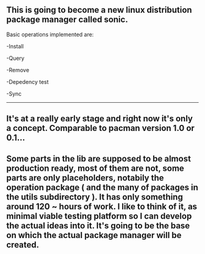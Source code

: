 This is going to become a new linux distribution package manager called sonic.
--------------------------------------------------------------------------------
Basic operations implemented are:

-Install

-Query

-Remove

-Depedency test

-Sync

--------------------------------------------------------------------------------
It's at a really early stage and right now it's only a concept. Comparable to 
pacman version 1.0 or 0.1...
--------------------------------------------------------------------------------
Some parts in the lib are supposed to be almost production ready, most of them
are not, some parts are only placeholders, notabily the operation package 
( and the many of packages in the utils subdirectory ). It has only something 
around 120 ~ hours of work.
I like to think of it, as minimal viable testing platform so I can develop the 
actual ideas into it.
It's going to be the base on which the actual package manager will be created.
--------------------------------------------------------------------------------

